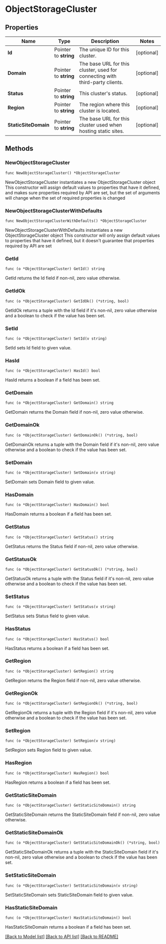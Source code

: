 # ObjectStorageCluster

## Properties

Name | Type | Description | Notes
------------ | ------------- | ------------- | -------------
**Id** | Pointer to **string** | The unique ID for this cluster. | [optional] 
**Domain** | Pointer to **string** | The base URL for this cluster, used for connecting with third-party clients. | [optional] 
**Status** | Pointer to **string** | This cluster&#39;s status. | [optional] 
**Region** | Pointer to **string** | The region where this cluster is located. | [optional] 
**StaticSiteDomain** | Pointer to **string** | The base URL for this cluster used when hosting static sites. | [optional] 

## Methods

### NewObjectStorageCluster

`func NewObjectStorageCluster() *ObjectStorageCluster`

NewObjectStorageCluster instantiates a new ObjectStorageCluster object
This constructor will assign default values to properties that have it defined,
and makes sure properties required by API are set, but the set of arguments
will change when the set of required properties is changed

### NewObjectStorageClusterWithDefaults

`func NewObjectStorageClusterWithDefaults() *ObjectStorageCluster`

NewObjectStorageClusterWithDefaults instantiates a new ObjectStorageCluster object
This constructor will only assign default values to properties that have it defined,
but it doesn't guarantee that properties required by API are set

### GetId

`func (o *ObjectStorageCluster) GetId() string`

GetId returns the Id field if non-nil, zero value otherwise.

### GetIdOk

`func (o *ObjectStorageCluster) GetIdOk() (*string, bool)`

GetIdOk returns a tuple with the Id field if it's non-nil, zero value otherwise
and a boolean to check if the value has been set.

### SetId

`func (o *ObjectStorageCluster) SetId(v string)`

SetId sets Id field to given value.

### HasId

`func (o *ObjectStorageCluster) HasId() bool`

HasId returns a boolean if a field has been set.

### GetDomain

`func (o *ObjectStorageCluster) GetDomain() string`

GetDomain returns the Domain field if non-nil, zero value otherwise.

### GetDomainOk

`func (o *ObjectStorageCluster) GetDomainOk() (*string, bool)`

GetDomainOk returns a tuple with the Domain field if it's non-nil, zero value otherwise
and a boolean to check if the value has been set.

### SetDomain

`func (o *ObjectStorageCluster) SetDomain(v string)`

SetDomain sets Domain field to given value.

### HasDomain

`func (o *ObjectStorageCluster) HasDomain() bool`

HasDomain returns a boolean if a field has been set.

### GetStatus

`func (o *ObjectStorageCluster) GetStatus() string`

GetStatus returns the Status field if non-nil, zero value otherwise.

### GetStatusOk

`func (o *ObjectStorageCluster) GetStatusOk() (*string, bool)`

GetStatusOk returns a tuple with the Status field if it's non-nil, zero value otherwise
and a boolean to check if the value has been set.

### SetStatus

`func (o *ObjectStorageCluster) SetStatus(v string)`

SetStatus sets Status field to given value.

### HasStatus

`func (o *ObjectStorageCluster) HasStatus() bool`

HasStatus returns a boolean if a field has been set.

### GetRegion

`func (o *ObjectStorageCluster) GetRegion() string`

GetRegion returns the Region field if non-nil, zero value otherwise.

### GetRegionOk

`func (o *ObjectStorageCluster) GetRegionOk() (*string, bool)`

GetRegionOk returns a tuple with the Region field if it's non-nil, zero value otherwise
and a boolean to check if the value has been set.

### SetRegion

`func (o *ObjectStorageCluster) SetRegion(v string)`

SetRegion sets Region field to given value.

### HasRegion

`func (o *ObjectStorageCluster) HasRegion() bool`

HasRegion returns a boolean if a field has been set.

### GetStaticSiteDomain

`func (o *ObjectStorageCluster) GetStaticSiteDomain() string`

GetStaticSiteDomain returns the StaticSiteDomain field if non-nil, zero value otherwise.

### GetStaticSiteDomainOk

`func (o *ObjectStorageCluster) GetStaticSiteDomainOk() (*string, bool)`

GetStaticSiteDomainOk returns a tuple with the StaticSiteDomain field if it's non-nil, zero value otherwise
and a boolean to check if the value has been set.

### SetStaticSiteDomain

`func (o *ObjectStorageCluster) SetStaticSiteDomain(v string)`

SetStaticSiteDomain sets StaticSiteDomain field to given value.

### HasStaticSiteDomain

`func (o *ObjectStorageCluster) HasStaticSiteDomain() bool`

HasStaticSiteDomain returns a boolean if a field has been set.


[[Back to Model list]](../README.md#documentation-for-models) [[Back to API list]](../README.md#documentation-for-api-endpoints) [[Back to README]](../README.md)


